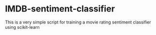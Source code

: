 # IMDB-sentiment-classifier
This is a very simple script for training a movie rating sentiment classifier using scikit-learn

